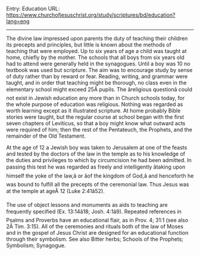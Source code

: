 Entry: Education
URL: https://www.churchofjesuschrist.org/study/scriptures/bd/education?lang=eng

---

The divine law impressed upon parents the duty of teaching their children its precepts and principles, but little is known about the methods of teaching that were employed. Up to six years of age a child was taught at home, chiefly by the mother. The schools that all boys from six years old had to attend were generally held in the synagogues. Until a boy was 10 no textbook was used but scripture. The aim was to encourage study by sense of duty rather than by reward or fear. Reading, writing, and grammar were taught, and in order that teaching might be thorough, no class even in the elementary school might exceed 25Â pupils. The âreligious questionâ could not exist in Jewish education any more than in Church schools today, for the whole purpose of education was religious. Nothing was regarded as worth learning except as it illustrated scripture. At home probably Bible stories were taught, but the regular course at school began with the first seven chapters of Leviticus, so that a boy might know what outward acts were required of him; then the rest of the Pentateuch, the Prophets, and the remainder of the Old Testament.

At the age of 12 a Jewish boy was taken to Jerusalem at one of the feasts and tested by the doctors of the law in the temple as to his knowledge of the duties and privileges to which by circumcision he had been admitted. In passing this test he was regarded as freely and intelligently âtaking upon himself the yoke of the law,â or âof the kingdom of God,â and henceforth he was bound to fulfill all the precepts of the ceremonial law. Thus Jesus was at the temple at ageÂ 12 (Luke 2:41â52).

The use of object lessons and monuments as aids to teaching are frequently specified (Ex. 13:14â18; Josh. 4:1â9). Repeated references in Psalms and Proverbs have an educational flair, as in Prov. 4; 31:1 (see also 2Â Tim. 3:15). All of the ceremonies and rituals both of the law of Moses and in the gospel of Jesus Christ are designed for an educational function through their symbolism. See also Bitter herbs; Schools of the Prophets; Symbolism; Synagogue.
